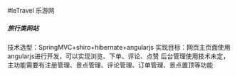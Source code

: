 #leTravel 乐游网 <br/>
<h5>旅行类网站</h5>
技术选型：SpringMVC+shiro+hibernate+angularjs
实现目标：网页主页面使用angularjs进行开发，可以实现浏览、下单、评论、点赞
后台管理使用技术未定，主功能需要有注册管理、景点管理、评论管理、订单管理、景点置顶等功能

